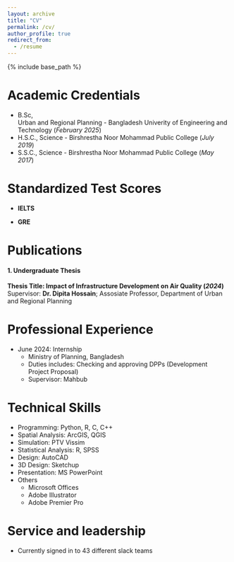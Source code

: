 ```yaml
---
layout: archive
title: "CV"
permalink: /cv/
author_profile: true
redirect_from:
  - /resume
---
```


{% include base_path %}

Academic Credentials
======      		
- B.Sc,</br> Urban and Regional Planning - Bangladesh Univerity of Engineering and Technology (_February 2025_)
- H.S.C., Science - Birshrestha Noor Mohammad Public College (_July 2019_)
- S.S.C., Science - Birshrestha Noor Mohammad Public College (_May 2017_)

Standardized Test Scores
======
- **IELTS**
  
- **GRE**


Publications
=======
#### 1. Undergraduate Thesis
**Thesis Title: Impact of Infrastructure Development on Air Quality (_2024_)**  
Supervisor: **Dr. Dipita Hossain**; Assosiate Professor, Department of Urban and Regional Planning  

Professional Experience
======
* June 2024: Internship
  * Ministry of Planning, Bangladesh
  * Duties includes: Checking and approving DPPs (Development Project Proposal)
  * Supervisor: Mahbub

Technical Skills
======
* Programming: Python, R, C, C++
* Spatial Analysis: ArcGIS, QGIS
* Simulation: PTV Vissim
* Statistical Analysis: R, SPSS
* Design: AutoCAD
* 3D Design: Sketchup
* Presentation: MS PowerPoint
* Others
  * Microsoft Offices
  * Adobe Illustrator
  * Adobe Premier Pro


Service and leadership
======
* Currently signed in to 43 different slack teams
